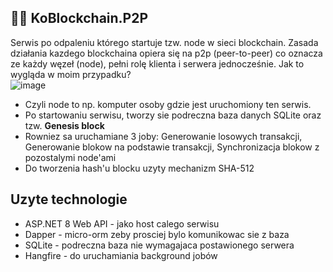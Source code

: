 ## ⛓️‍💥 KoBlockchain.P2P
Serwis po odpaleniu którego startuje tzw. node w sieci blockchain. Zasada działania kazdego blockchaina opiera się na p2p (peer-to-peer) co oznacza ze każdy węzeł (node), pełni rolę klienta i serwera jednocześnie.
Jak to wygląda w moim przypadku?  
![image](https://github.com/user-attachments/assets/a18b8504-bed7-43ca-a526-6ecb2b404286)

- Czyli node to np. komputer osoby gdzie jest uruchomiony ten serwis.
- Po startowaniu serwisu, tworzy sie podreczna baza danych SQLite oraz tzw. **Genesis block**
- Rowniez sa uruchamiane 3 joby: Generowanie losowych transakcji, Generowanie blokow na podstawie transakcji, Synchronizacja blokow z pozostalymi node'ami
- Do tworzenia hash'u blocku uzyty mechanizm SHA-512

## Uzyte technologie
- ASP.NET 8 Web API - jako host calego serwisu
- Dapper - micro-orm zeby prosciej bylo komunikowac sie z baza
- SQLite - podreczna baza nie wymagajaca postawionego serwera
- Hangfire - do uruchamiania background jobów
